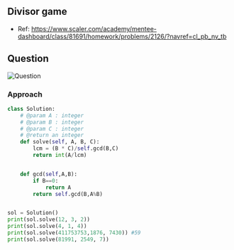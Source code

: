 
## Divisor game
- Ref: https://www.scaler.com/academy/mentee-dashboard/class/81691/homework/problems/2126/?navref=cl_pb_nv_tb

## Question
![Question](http://ankit-portfolio.s3-ap-southeast-1.amazonaws.com/images/datastructures/scaler/016-divisor-game-question.png)

### Approach
```py
class Solution:
    # @param A : integer
    # @param B : integer
    # @param C : integer
    # @return an integer
    def solve(self, A, B, C):
        lcm = (B * C)/self.gcd(B,C)
        return int(A/lcm)


    def gcd(self,A,B):
        if B==0:
            return A
        return self.gcd(B,A%B)


sol = Solution()
print(sol.solve(12, 3, 2))
print(sol.solve(4, 1, 4))
print(sol.solve(411753753,1876, 7430)) #59
print(sol.solve(81991, 2549, 7))
```